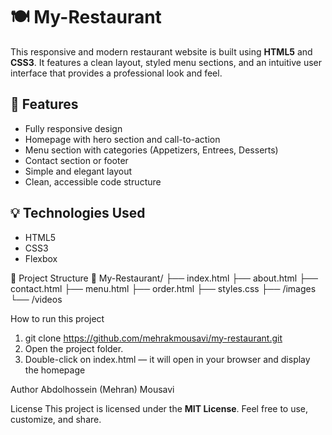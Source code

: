 # 🍽️ My-Restaurant

This responsive and modern restaurant website is built using **HTML5** and **CSS3**. It features a clean layout, styled menu sections, and an intuitive user interface that provides a professional look and feel.

## 📌 Features

- Fully responsive design
- Homepage with hero section and call-to-action
- Menu section with categories (Appetizers, Entrees, Desserts)
- Contact section or footer
- Simple and elegant layout
- Clean, accessible code structure

## 💡 Technologies Used

- HTML5
- CSS3
- Flexbox

📂 Project Structure
📁 My-Restaurant/
├── index.html
├── about.html
├── contact.html
├── menu.html
├── order.html
├── styles.css
├── /images
└── /videos
 
How to run this project
1. git clone https://github.com/mehrakmousavi/my-restaurant.git
2. Open the project folder.
3. Double-click on index.html — it will open in your browser and display the homepage 

Author
Abdolhossein (Mehran) Mousavi

License
This project is licensed under the **MIT License**. Feel free to use, customize, and share.

